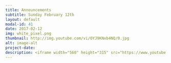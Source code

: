 ```yaml
---
title: Announcements
subtitle: Sunday February 12th
layout: default
modal-id: 41
date: 2017-02-12
img: white_pixel.png
thumbnail: http://img.youtube.com/vi/OYJ9KNxb4NQ/0.jpg
alt: image-alt
project-date:
description: <iframe width="560" height="315" src="https://www.youtube.com/embed/OYJ9KNxb4NQ" frameborder="0" allowfullscreen></iframe>
---
```

